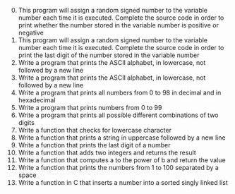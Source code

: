 0. This program will assign a random signed number to the variable number
   each time it is executed. Complete the source code in order to print
   whether the number stored in the variable number is positive or negative
1. This program will assign a random signed number to the variable number
   each time it is executed. Complete the source code in order to print the
   last digit of the number stored in the variable number
2. Write a program that prints the ASCII alphabet, in lowercase, not followed
   by a new line
3. Write a program that prints the ASCII alphabet, in lowercase, not followed
   by a new line
4. Write a program that prints all numbers from 0 to 98 in decimal and in
   hexadecimal
5. Write a program that prints numbers from 0 to 99
6. Write a program that prints all possible different combinations of two
   digits
7. Write a function that checks for lowercase character
8. Write a function that prints a string in uppercase followed by a new line
9. Write a function that prints the last digit of a number
10. Write a function that adds two integers and returns the result
11. Write a function that computes a to the power of b and return the value
12. Write a function that prints the numbers from 1 to 100 separated by a space
13. Write a function in C that inserts a number into a sorted singly linked
    list